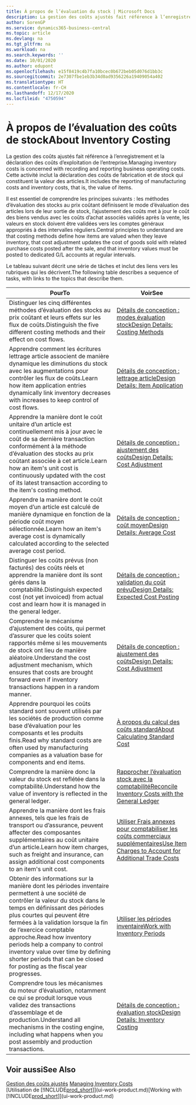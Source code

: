 ```yaml
---
title: À propos de l’évaluation du stock | Microsoft Docs
description: La gestion des coûts ajustés fait référence à l’enregistrement et la déclaration des coûts d’exploitation de l’entreprise. Cette activité inclut la déclaration des coûts de fabrication et de stock qui constituent la valeur des articles.
author: SorenGP
ms.service: dynamics365-business-central
ms.topic: article
ms.devlang: na
ms.tgt_pltfrm: na
ms.workload: na
ms.search.keywords: ''
ms.date: 10/01/2020
ms.author: edupont
ms.openlocfilehash: e15f8419c4b7fa10bcec0b672beb05d076d1bb3c
ms.sourcegitcommit: 2e7307fbe1eb3b34d0ad9356226a19409054a402
ms.translationtype: HT
ms.contentlocale: fr-CH
ms.lasthandoff: 12/17/2020
ms.locfileid: "4750594"
---
```

# <a name="about-inventory-costing"></a><span data-ttu-id="48909-104">À propos de l’évaluation des coûts de stock</span><span class="sxs-lookup"><span data-stu-id="48909-104">About Inventory Costing</span></span>
<span data-ttu-id="48909-105">La gestion des coûts ajustés fait référence à l’enregistrement et la déclaration des coûts d’exploitation de l’entreprise.</span><span class="sxs-lookup"><span data-stu-id="48909-105">Managing inventory costs is concerned with recording and reporting business operating costs.</span></span> <span data-ttu-id="48909-106">Cette activité inclut la déclaration des coûts de fabrication et de stock qui constituent la valeur des articles.</span><span class="sxs-lookup"><span data-stu-id="48909-106">It includes the reporting of manufacturing costs and inventory costs, that is, the value of items.</span></span>  

 <span data-ttu-id="48909-107">Il est essentiel de comprendre les principes suivants : les méthodes d’évaluation des stocks au prix coûtant définissent le mode d’évaluation des articles lors de leur sortie de stock, l’ajustement des coûts met à jour le coût des biens vendus avec les coûts d’achat associés validés après la vente, les valeurs en stock doivent être validées vers les comptes généraux appropriés à des intervalles réguliers.</span><span class="sxs-lookup"><span data-stu-id="48909-107">Central principles to understand are that costing methods define how items are valued when they leave inventory, that cost adjustment updates the cost of goods sold with related purchase costs posted after the sale, and that inventory values must be posted to dedicated G/L accounts at regular intervals.</span></span>  

 <span data-ttu-id="48909-108">Le tableau suivant décrit une série de tâches et inclut des liens vers les rubriques qui les décrivent.</span><span class="sxs-lookup"><span data-stu-id="48909-108">The following table describes a sequence of tasks, with links to the topics that describe them.</span></span>   

|<span data-ttu-id="48909-109">**Pour**</span><span class="sxs-lookup"><span data-stu-id="48909-109">**To**</span></span>|<span data-ttu-id="48909-110">**Voir**</span><span class="sxs-lookup"><span data-stu-id="48909-110">**See**</span></span>|  
|------------|-------------|  
|<span data-ttu-id="48909-111">Distinguer les cinq différentes méthodes d’évaluation des stocks au prix coûtant et leurs effets sur les flux de coûts.</span><span class="sxs-lookup"><span data-stu-id="48909-111">Distinguish the five different costing methods and their effect on cost flows.</span></span>|[<span data-ttu-id="48909-112">Détails de conception : modes évaluation stock</span><span class="sxs-lookup"><span data-stu-id="48909-112">Design Details: Costing Methods</span></span>](design-details-costing-methods.md)|  
|<span data-ttu-id="48909-113">Apprendre comment les écritures lettrage article associent de manière dynamique les diminutions du stock avec les augmentations pour contrôler les flux de coûts.</span><span class="sxs-lookup"><span data-stu-id="48909-113">Learn how item application entries dynamically link inventory decreases with increases to keep control of cost flows.</span></span>|[<span data-ttu-id="48909-114">Détails de conception : lettrage article</span><span class="sxs-lookup"><span data-stu-id="48909-114">Design Details: Item Application</span></span>](design-details-item-application.md)|  
|<span data-ttu-id="48909-115">Apprendre la manière dont le coût unitaire d’un article est continuellement mis à jour avec le coût de sa dernière transaction conformément à la méthode d’évaluation des stocks au prix coûtant associée à cet article.</span><span class="sxs-lookup"><span data-stu-id="48909-115">Learn how an item's unit cost is continuously updated with the cost of its latest transaction according to the item's costing method.</span></span>|[<span data-ttu-id="48909-116">Détails de conception : ajustement des coûts</span><span class="sxs-lookup"><span data-stu-id="48909-116">Design Details: Cost Adjustment</span></span>](design-details-cost-adjustment.md)|  
|<span data-ttu-id="48909-117">Apprendre la manière dont le coût moyen d’un article est calculé de manière dynamique en fonction de la période coût moyen sélectionnée.</span><span class="sxs-lookup"><span data-stu-id="48909-117">Learn how an item's average cost is dynamically calculated according to the selected average cost period.</span></span>|[<span data-ttu-id="48909-118">Détails de conception : coût moyen</span><span class="sxs-lookup"><span data-stu-id="48909-118">Design Details: Average Cost</span></span>](design-details-average-cost.md)|  
|<span data-ttu-id="48909-119">Distinguer les coûts prévus (non facturés) des coûts réels et apprendre la manière dont ils sont gérés dans la comptabilité.</span><span class="sxs-lookup"><span data-stu-id="48909-119">Distinguish expected cost (not yet invoiced) from actual cost and learn how it is managed in the general ledger.</span></span>|[<span data-ttu-id="48909-120">Détails de conception : validation du coût prévu</span><span class="sxs-lookup"><span data-stu-id="48909-120">Design Details: Expected Cost Posting</span></span>](design-details-expected-cost-posting.md)|  
|<span data-ttu-id="48909-121">Comprendre le mécanisme d’ajustement des coûts, qui permet d’assurer que les coûts soient rapportés même si les mouvements de stock ont lieu de manière aléatoire.</span><span class="sxs-lookup"><span data-stu-id="48909-121">Understand the cost adjustment mechanism, which ensures that costs are brought forward even if inventory transactions happen in a random manner.</span></span>|[<span data-ttu-id="48909-122">Détails de conception : ajustement des coûts</span><span class="sxs-lookup"><span data-stu-id="48909-122">Design Details: Cost Adjustment</span></span>](design-details-cost-adjustment.md)|  
|<span data-ttu-id="48909-123">Apprendre pourquoi les coûts standard sont souvent utilisés par les sociétés de production comme base d’évaluation pour les composants et les produits finis.</span><span class="sxs-lookup"><span data-stu-id="48909-123">Read why standard costs are often used by manufacturing companies as a valuation base for components and end items.</span></span>|[<span data-ttu-id="48909-124">À propos du calcul des coûts standard</span><span class="sxs-lookup"><span data-stu-id="48909-124">About Calculating Standard Cost</span></span>](finance-about-calculating-standard-cost.md)|  
|<span data-ttu-id="48909-125">Comprendre la manière donc la valeur du stock est reflétée dans la comptabilité.</span><span class="sxs-lookup"><span data-stu-id="48909-125">Understand how the value of inventory is reflected in the general ledger.</span></span>|[<span data-ttu-id="48909-126">Rapprocher l’évaluation stock avec la comptabilité</span><span class="sxs-lookup"><span data-stu-id="48909-126">Reconcile Inventory Costs with the General Ledger</span></span>](finance-how-to-post-inventory-costs-to-the-general-ledger.md)|  
|<span data-ttu-id="48909-127">Apprendre la manière dont les frais annexes, tels que les frais de transport ou d’assurance, peuvent affecter des composantes supplémentaires au coût unitaire d’un article.</span><span class="sxs-lookup"><span data-stu-id="48909-127">Learn how item charges, such as freight and insurance, can assign additional cost components to an item's unit cost.</span></span>|[<span data-ttu-id="48909-128">Utiliser Frais annexes pour comptabiliser les coûts commerciaux supplémentaires</span><span class="sxs-lookup"><span data-stu-id="48909-128">Use Item Charges to Account for Additional Trade Costs</span></span>](payables-how-assign-item-charges.md)|  
|<span data-ttu-id="48909-129">Obtenir des informations sur la manière dont les périodes inventaire permettent à une société de contrôler la valeur du stock dans le temps en définissant des périodes plus courtes qui peuvent être fermées à la validation lorsque la fin de l’exercice comptable approche.</span><span class="sxs-lookup"><span data-stu-id="48909-129">Read how inventory periods help a company to control inventory value over time by defining shorter periods that can be closed for posting as the fiscal year progresses.</span></span>|[<span data-ttu-id="48909-130">Utiliser les périodes inventaire</span><span class="sxs-lookup"><span data-stu-id="48909-130">Work with Inventory Periods</span></span>](finance-how-to-work-with-inventory-periods.md)|  
|<span data-ttu-id="48909-131">Comprendre tous les mécanismes du moteur d’évaluation, notamment ce qui se produit lorsque vous validez des transactions d’assemblage et de production.</span><span class="sxs-lookup"><span data-stu-id="48909-131">Understand all mechanisms in the costing engine, including what happens when you post assembly and production transactions.</span></span>|[<span data-ttu-id="48909-132">Détails de conception : évaluation stock</span><span class="sxs-lookup"><span data-stu-id="48909-132">Design Details: Inventory Costing</span></span>](design-details-inventory-costing.md)|  

## <a name="see-also"></a><span data-ttu-id="48909-133">Voir aussi</span><span class="sxs-lookup"><span data-stu-id="48909-133">See Also</span></span>
<span data-ttu-id="48909-134">[Gestion des coûts ajustés](finance-manage-inventory-costs.md)  </span><span class="sxs-lookup"><span data-stu-id="48909-134">[Managing Inventory Costs](finance-manage-inventory-costs.md)  </span></span>  
<span data-ttu-id="48909-135">[Utilisation de [!INCLUDE[prod_short](includes/prod_short.md)]](ui-work-product.md)</span><span class="sxs-lookup"><span data-stu-id="48909-135">[Working with [!INCLUDE[prod_short](includes/prod_short.md)]](ui-work-product.md)</span></span>
